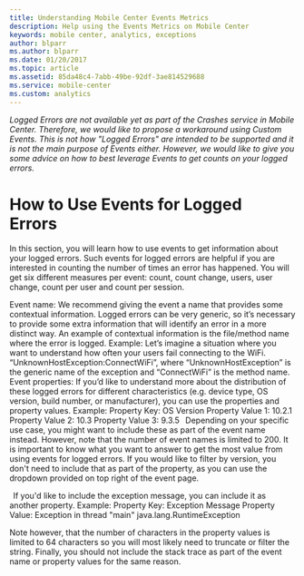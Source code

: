 ```yaml
---
title: Understanding Mobile Center Events Metrics
description: Help using the Events Metrics on Mobile Center
keywords: mobile center, analytics, exceptions
author: blparr
ms.author: blparr
ms.date: 01/20/2017
ms.topic: article
ms.assetid: 85da48c4-7abb-49be-92df-3ae814529688
ms.service: mobile-center
ms.custom: analytics
---
```


*Logged Errors are not available yet as part of the Crashes service in Mobile Center. Therefore, we would like to propose a workaround using Custom Events. This is not how "Logged Errors" are intended to be supported and it is not the main purpose of Events either. However, we would like to give you some advice on how to best leverage Events to get counts on your logged errors.*
 
# How to Use Events for Logged Errors  
In this section, you will learn how to use events to get information about your logged errors. Such events for logged errors are helpful if you are interested in counting the number of times an error has happened. You will get six different measures per event: count, count change, users, user change, count per user and count per session. 
 
Event name: 
We recommend giving the event a name that provides some contextual information. Logged errors can be very generic, so it’s necessary to provide some extra information that will identify an error in a more distinct way. An example of contextual information is the file/method name where the error is logged. 
Example: Let’s imagine a situation where you want to understand how often your users fail connecting to the WiFi. 
“UnknownHostException:ConnectWiFi”, where “UnknownHostException” is the generic name of the exception and “ConnectWiFi” is the method name. 
  
Event properties: 
If you’d like to understand more about the distribution of these logged errors for different characteristics (e.g. device type, OS version, build number, or manufacturer), you can use the properties and property values. 
Example: 
Property Key: OS Version 
Property Value 1: 10.2.1 
Property Value 2: 10.3 
Property Value 3: 9.3.5 
  
Depending on your specific use case, you might want to include these as part of the event name instead. However, note that the number of event names is limited to 200. It is important to know what you want to answer to get the most value from using events for logged errors. 
If you would like to filter by version, you don't need to include that as part of the property, as you can use the dropdown provided on top right of the event page. 
 
 
  
If you'd like to include the exception message, you can include it as another property. 
Example: 
Property Key: Exception Message 
Property Value: Exception in thread "main" java.lang.RuntimeException 
 
Note however, that the number of characters in the property values is limited to 64 characters so you will most likely need to truncate or filter the string. Finally, you should not include the stack trace as part of the event name or property values for the same reason. 
 